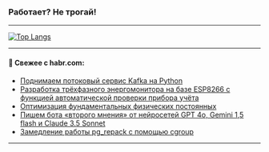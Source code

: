 ### Работает? Не трогай!

---
<!--
#### 🛠️ Technical stack:

![Java](https://img.shields.io/badge/Java-informational?logo=Oracle&style=flat&logoColor=white&color=FF4500)
![Kotlin](https://img.shields.io/badge/Kotlin-informational?logo=Kotlin&style=flat&logoColor=white&color=774D97)
![TS](https://img.shields.io/badge/TypeScript-informational?logo=typeScript&style=flat&logoColor=black&color=017acc)
![Python](https://img.shields.io/badge/Python-informational?logo=Python&style=flat&logoColor=black&color=ffdd54) <br>
![Spring](https://img.shields.io/badge/Spring-informational?logo=Spring&style=flat&logoColor=white&color=6DB33F) 
![SpringBoot](https://img.shields.io/badge/SpringBoot-informational?logo=SpringBoot&style=flat&logoColor=white&color=6DB33F)
![Nest](https://img.shields.io/badge/NestJS-informational?logo=NestJS&style=flat&logoColor=white&color=E0234E) 
![NodeJS](https://img.shields.io/badge/NodeJS-informational?logo=node.js&style=flat&logoColor=white&color=70A760)<br>
![PostgreSQL](https://img.shields.io/badge/PostgreSQL-informational?logo=PostgreSQL&style=flat&logoColor=white&color=DAA520)
![MongoDB](https://img.shields.io/badge/MongoDB-informational?logo=MongoDB&style=flat&logoColor=white&color=870000)
![Apache](https://img.shields.io/badge/Apache-informational?logo=apache&style=flat&logoColor=white&color=f74e28)

___ 
-->

<!--- #### 🛠️ : --->

[![Top Langs](https://github-readme-stats-82jvfl3w3-advtsettinggmailcoms-projects.vercel.app/api/top-langs/?username=zloylis&langs_count=10&hide_title=true&title_color=e6edf3&size_weight=0.5&count_weight=0.5&layout=compact&hide_progress=true&hide_border=true&theme=dracula)](https://github.com/zloylis)

<!---


####  :octocat:&nbsp;&nbsp; Статистика:

![GitHub stats](https://github-readme-stats-u2qms2cxw-advtsettinggmailcoms-projects.vercel.app/api?username=zloylis&show_icons=true&hide_border=true&theme=dracula&title_color=e6edf3&include_all_commits=true&count_private=true&hide_rank=false&hide_title=true&rank_icon=github)
-->
---

#### 💬 Свежее с habr.com:

<!-- BLOG-POST-LIST:START -->
- [Поднимаем потоковый сервис Kafka на Python](https://habr.com/ru/articles/880700/?utm_source=habrahabr&utm_medium=rss&utm_campaign=880700)
- [Разработка трёхфазного энергомонитора на базе ESP8266 с функцией автоматической проверки прибора учёта](https://habr.com/ru/articles/880682/?utm_source=habrahabr&utm_medium=rss&utm_campaign=880682)
- [Оптимизация фундаментальных физических постоянных](https://habr.com/ru/articles/880676/?utm_source=habrahabr&utm_medium=rss&utm_campaign=880676)
- [Пишем бота «второго мнения» от нейросетей GPT 4o, Gemini 1,5 flash и Claude 3.5 Sonnet](https://habr.com/ru/companies/amvera/articles/880262/?utm_source=habrahabr&utm_medium=rss&utm_campaign=880262)
- [Замедление работы pg_repack с помощью cgroup](https://habr.com/ru/articles/880646/?utm_source=habrahabr&utm_medium=rss&utm_campaign=880646)
<!-- BLOG-POST-LIST:END -->

---
